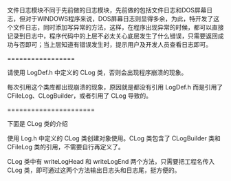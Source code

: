 文件日志模块不同于先前做的日志模块，先前做的包括文件日志和DOS屏幕日志，但对于WINDOWS程序来说，DOS屏幕日志则显得多余，为此，特开发了这个文件日志，同时添加写异常的方法，这样，在程序出现异常的时候，都可以直接记录到日志中，程序代码中的上层不必太关心底层发生了什么错误，只需要返回成功与否即可；当上层知道有错误发生时，提示用户及开发人员查看日志即可。

=================

请使用 LogDef.h 中定义的 CLog 类，否则会出现程序崩溃的现象。

每次引用这个类库都出现崩溃的现象，原因就是都没有引用 LogDef.h 而是引用了 CFileLog、CLogBuilder，或者引用了 CLog 导致的。


======================

下面是 CLog 类的介绍

使用 Log.h 中定义的 CLog 类创建对象使用。CLog 类包含了 CLogBuilder 类和 CFileLog 类的引用，不需要自行再定义了。

CLog 类中有 writeLogHead 和 writeLogEnd 两个方法，只需要把工程名传入 CLog 类，即可通过这两个方法输出日志头和日志尾，挺方便的。
